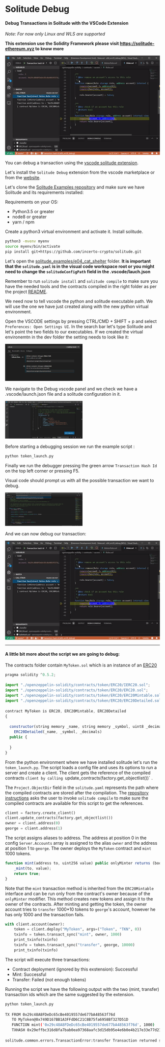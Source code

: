 # Solitude Debug

#### Debug Transactions in Solitude with the VSCode Extension
*Note: For now only Linux and WLS are supported*

**This extension use the Solidity Framework please visit https://solitude-ethereum.xyz to know more**

![Alt Text](https://raw.githubusercontent.com/GaetanoMondelli/vscode-solitude-debug/master/images/demo.gif)


You can debug a transaction using the [vscode solitude extension](https://marketplace.visualstudio.com/items?itemName=gmondelli.solitude-debug).

Let's install the `Solitude Debug` extension from the vscode marketplace or from the [website](https://marketplace.visualstudio.com/items?itemName=gmondelli.solitude-debug).

Let's clone the [Solitude Examples repository](https://github.com/incerto-crypto/solitude-examples) and make sure we have Solitude and its requirements installed:

Requirements on your OS:
- Python3.5 or greater
- node8 or greater
- yarn / npm

Create a python3 virtual environment and activate it. Install solitude.

```bash
python3 -mvenv myenv
source myenv/bin/activate
pip install git+https://github.com/incerto-crypto/solitude.git
```

Let's open the [solitude\_examples/e04\_cat\_shelter](https://github.com/incerto-crypto/solitude-examples/tree/master/examples/e04_erc20_debug) folder.
**It is important that the `solitude.yaml` is in the visual code workspace root or you might need to change the `solitudeConfigPath` field in the .vscode/lauch.json**

Remember to run `solitude install` and `solitude compile` to make sure you have the needed tools and the contracts compiled in the right folder as per the project [README](https://github.com/incerto-crypto/solitude-examples/blob/master/examples/e04_erc20_debug/README.md).

We need now to tell vscode the python and solitude executable path. We will use the one we have just created along with the new python virtual environment.

Open the VSCODE settings by pressing CTRL/CMD + SHIFT + p and select `Preferences: Open Settings UI`. In the search bar let's type Solitude and let's point the two fields to our executables. If we created the virtual environemtn in the dev folder the setting needs to look like it:

<img class="img-responsive" src="https://raw.githubusercontent.com/GaetanoMondelli/vscode-solitude-debug/master/images/services/settings.JPG" width="50%" alt="">

We navigate to the Debug vscode panel and we check we have a .vscode/launch.json file and a solitude configuration in it.

<img class="img-responsive" src="https://raw.githubusercontent.com/GaetanoMondelli/vscode-solitude-debug/master/images/services/launch.JPG" width="50%" alt="">

Before starting a debugging session we run the example script :
```bash
python token_launch.py
```

Finally we run the debugger pressing the green arrow `Transaction Hash Id` on the top left corner or pressing F5.

Visual code should prompt us with all the possible transaction we want to debug.

<img class="img-responsive" src="https://raw.githubusercontent.com/GaetanoMondelli/vscode-solitude-debug/master/images/services/selecttransaction.png" width="50%" alt="">

And we can now debug our transaction:

![Alt Text](https://raw.githubusercontent.com/GaetanoMondelli/vscode-solitude-debug/master/images/demo.gif)


---
#### A little bit more about the script we are going to debug:

The contracts folder contain `MyToken.sol` which is an instance of an [ERC20](https://eips.ethereum.org/EIPS/eip-20)

```javascript
pragma solidity ^0.5.2;

import "./openzeppelin-solidity/contracts/token/ERC20/IERC20.sol";
import "./openzeppelin-solidity/contracts/token/ERC20/ERC20.sol";
import "./openzeppelin-solidity/contracts/token/ERC20/ERC20Mintable.sol";
import "./openzeppelin-solidity/contracts/token/ERC20/ERC20Detailed.sol";

contract MyToken is ERC20, ERC20Mintable, ERC20Detailed
{

  constructor(string memory _name, string memory _symbol, uint8 _decimals)
    ERC20Detailed(_name, _symbol, _decimals)
  public {

  }
}
```

From the python environment where we have installed solitude let's run the `token_launch.py`.
The script loads a config file and uses its options to run a server and create a client.
The client gets the reference of the compiled contracts `client by calling `update_contracts(factory.get_objectlist())` .

The `Project.ObjectDir` field in the `solitude.yaml` represents the path where the compiled contracts are stored after the compilation.
The [repository instructions](https://github.com/incerto-crypto/solitude-examples/blob/master/examples/e04_erc20_debug/README.md)
asks the user to invoke `solitude compile` to make sure the compiled contracts are available for this script to get the references.

```python
client = factory.create_client()
client.update_contracts(factory.get_objectlist())
owner = client.address(0)
george = client.address(1)
```

The script assigns aliases to address. The address at position 0 in the config `Server.Accounts` array is assigned to the alias `owner` and the address at position 1 to `george`.
The owner deploys the `MyToken` contract and `mint` 1000 tokens.

```javascript
function mint(address to, uint256 value) public onlyMinter returns (bool) {
    _mint(to, value);
    return true;
}
```
Note that the `mint` transaction method is inherited from the `ERC20Mintable` interface and can be run only from the contract's owner because of the `onlyMinter` modifier. This method creates new tokens and assign it to the owner of the contracts.
After minting and getting the token, the owner account tries to `transfer` 1000*10 tokens to `george`'s account, however he has only 1000 and the transaction fails.

```python
with client.account(owner):
    token = client.deploy("MyToken", args=("Token", "TKN", 0))
    txinfo = token.transact_sync("mint", owner, 1000)
    print_txinfo(txinfo)
    txinfo = token.transact_sync("transfer", george, 10000)
    print_txinfo(txinfo)
```

The script will execute three transactions:
- Contract deployment (ignored by this exstension): Successful
- Mint: Successful
- Transfer: Failed (not enough tokens)

Running the script we have the following output with the two (mint, transfer) transaction ids which are the same suggested by
the extension.

```bash
python token_launch.py

TX FROM 0x29c48A8FDeDc65cBe4019557de677bA48563f76d
   TO MyToken@0x749D167BB1A3FFdD6C21C8B75fa6958Bf327D51D
   FUNCTION mint('0x29c48A8FDeDc65cBe4019557de677bA48563f76d', 1000)
   TXHASH 0x29effbc316d8fa7bab0ea97368aafc3d15db95e4e6b0e4b217e33e77d2136ada

solitude.common.errors.TransactionError:transfer Transaction returned status 0. txhash: 0xd63db6285e44a79d0b6532b9e18490b8a8c704672f45189ac79bc33f6feb5d19

```

